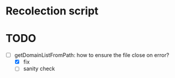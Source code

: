 # Recolection script


# TODO
- [ ] getDomainListFromPath: how to ensure the file close on error?
    - [x] fix
    - [ ] sanity check
